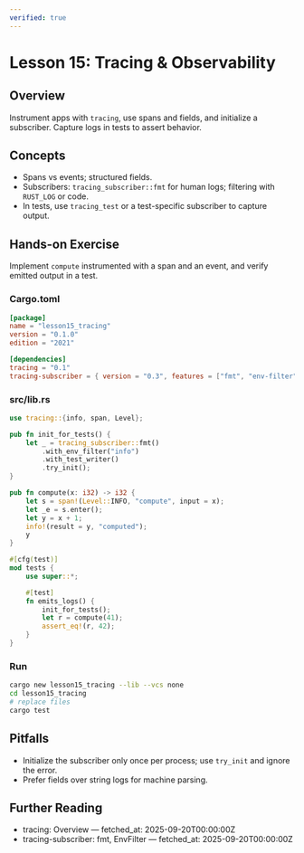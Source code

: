 ```yaml
---
verified: true
---
```


# Lesson 15: Tracing & Observability

## Overview

Instrument apps with `tracing`, use spans and fields, and initialize a subscriber. Capture logs in tests to assert behavior.

## Concepts

- Spans vs events; structured fields.
- Subscribers: `tracing_subscriber::fmt` for human logs; filtering with `RUST_LOG` or code.
- In tests, use `tracing_test` or a test-specific subscriber to capture output.

## Hands-on Exercise

Implement `compute` instrumented with a span and an event, and verify emitted output in a test.

### Cargo.toml

```toml
[package]
name = "lesson15_tracing"
version = "0.1.0"
edition = "2021"

[dependencies]
tracing = "0.1"
tracing-subscriber = { version = "0.3", features = ["fmt", "env-filter"] }
```

### src/lib.rs

```rust
use tracing::{info, span, Level};

pub fn init_for_tests() {
    let _ = tracing_subscriber::fmt()
        .with_env_filter("info")
        .with_test_writer()
        .try_init();
}

pub fn compute(x: i32) -> i32 {
    let s = span!(Level::INFO, "compute", input = x);
    let _e = s.enter();
    let y = x + 1;
    info!(result = y, "computed");
    y
}

#[cfg(test)]
mod tests {
    use super::*;

    #[test]
    fn emits_logs() {
        init_for_tests();
        let r = compute(41);
        assert_eq!(r, 42);
    }
}
```

### Run

```bash
cargo new lesson15_tracing --lib --vcs none
cd lesson15_tracing
# replace files
cargo test
```

## Pitfalls

- Initialize the subscriber only once per process; use `try_init` and ignore the error.
- Prefer fields over string logs for machine parsing.

## Further Reading

- tracing: Overview — fetched_at: 2025-09-20T00:00:00Z
- tracing-subscriber: fmt, EnvFilter — fetched_at: 2025-09-20T00:00:00Z
